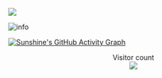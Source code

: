 
![](http://Wayaer.cn:4000/get/@Wayaer.readme)

![info](https://github-readme-stats.vercel.app/api?username=Wayaer&show_icons=true&count_private=true&hide=prs&theme=default_repocard)

[![Sunshine's GitHub Activity Graph](https://activity-graph.herokuapp.com/graph?username=Wayaer&theme=xcode)](https://github.com/Wayaer)

<p align="center"> 
  Visitor count<br>
  <img src="https://profile-counter.glitch.me/Wayaer/count.svg" />
</p>

<!--
**Wayaer/Wayaer** is a ✨ _special_ ✨ repository because its `README.md` (this file) appears on your GitHub profile.

Here are some ideas to get you started:

- 🔭 I’m currently working on ...
- 🌱 I’m currently learning ...
- 👯 I’m looking to collaborate on ...
- 🤔 I’m looking for help with ...
- 💬 Ask me about ...
- 📫 How to reach me: ...
- 😄 Pronouns: ...
- ⚡ Fun fact: ...
-->
